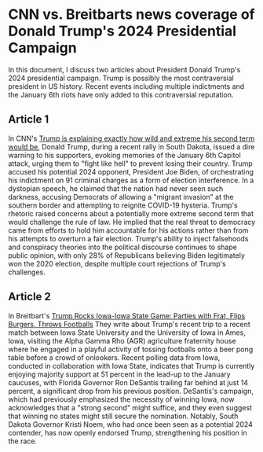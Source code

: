 # CNN vs. Breitbarts news coverage of Donald Trump's 2024 Presidential Campaign
In this document, I discuss two articles about President Donald Trump's 2024 presidential campaign. Trump is possibly the most contraversial president in US history. Recent events including multiple indictments and the January 6th riots have only added to this contraversial reputation. 

## Article 1
In CNN's [Trump is explaining exactly how wild and extreme his second term would be](https://www.cnn.com/2023/09/11/politics/trump-wild-rhetoric-2024/index.html), Donald Trump, during a recent rally in South Dakota, issued a dire warning to his supporters, evoking memories of the January 6th Capitol attack, urging them to "fight like hell" to prevent losing their country. Trump accused his potential 2024 opponent, President Joe Biden, of orchestrating his indictment on 91 criminal charges as a form of election interference. In a dystopian speech, he claimed that the nation had never seen such darkness, accusing Democrats of allowing a "migrant invasion" at the southern border and attempting to reignite COVID-19 hysteria. Trump's rhetoric raised concerns about a potentially more extreme second term that would challenge the rule of law. He implied that the real threat to democracy came from efforts to hold him accountable for his actions rather than from his attempts to overturn a fair election. Trump's ability to inject falsehoods and conspiracy theories into the political discourse continues to shape public opinion, with only 28% of Republicans believing Biden legitimately won the 2020 election, despite multiple court rejections of Trump's challenges.



## Article 2
In Breitbart's [Trump Rocks Iowa-Iowa State Game: Parties with Frat, Flips Burgers, Throws Footballs](https://www.breitbart.com/politics/2023/09/09/trump-rocks-iowa-iowa-state-game-parties-with-frat-flips-burgers-throws-footballs/) They write about Trump's recent trip to a recent match between Iowa State University and the University of Iowa in Ames, Iowa, visiting the Alpha Gamma Rho (AGR) agriculture fraternity house where he engaged in a playful activity of tossing footballs onto a beer pong table before a crowd of onlookers. Recent polling data from Iowa, conducted in collaboration with Iowa State, indicates that Trump is currently enjoying majority support at 51 percent in the lead-up to the January caucuses, with Florida Governor Ron DeSantis trailing far behind at just 14 percent, a significant drop from his previous position. DeSantis's campaign, which had previously emphasized the necessity of winning Iowa, now acknowledges that a "strong second" might suffice, and they even suggest that winning no states might still secure the nomination. Notably, South Dakota Governor Kristi Noem, who had once been seen as a potential 2024 contender, has now openly endorsed Trump, strengthening his position in the race.
```
